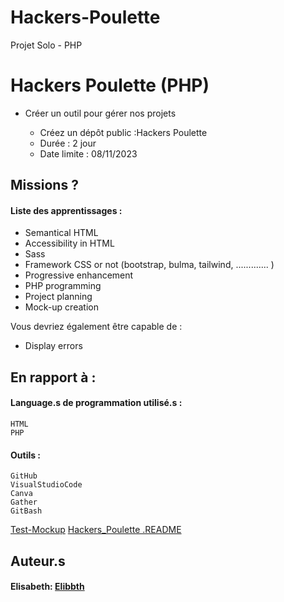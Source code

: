 # Hackers-Poulette
Projet Solo - PHP
# Hackers Poulette (PHP)

- Créer un outil pour gérer nos projets 


    - Créez un dépôt public :Hackers Poulette
    - Durée : 2 jour
    - Date limite : 08/11/2023 
        

## Missions ?

#### Liste des apprentissages :

- Semantical HTML
- Accessibility in HTML
- Sass
- Framework CSS or not (bootstrap, bulma, tailwind, ............. )
- Progressive enhancement
- PHP programming
- Project planning
- Mock-up creation

Vous devriez également être capable de :

- Display errors
## En rapport à :

#### Language.s de programmation utilisé.s :

    HTML
    PHP

#### Outils :

    GitHub  
    VisualStudioCode  
    Canva  
    Gather  
    GitBash

[Test-Mockup](https://github.com/Elibbth/Hackers-Poulette/blob/main/Ressources/Home%20(1).png?raw=true)
[Hackers_Poulette .README](https://github.com/becodeorg/CRL-KELLER-6/blob/main/1.TRAIL/2.The-Hill/2.PHP/Hackers_Poulette/readme.md)


## Auteur.s

#### Elisabeth: [Elibbth](https://github.com/Elibbth)

